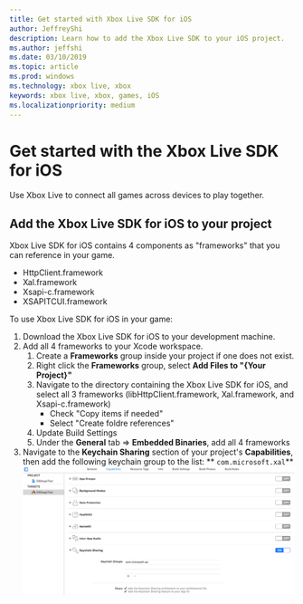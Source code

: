```yaml
---
title: Get started with Xbox Live SDK for iOS
author: JeffreyShi
description: Learn how to add the Xbox Live SDK to your iOS project.
ms.author: jeffshi
ms.date: 03/10/2019
ms.topic: article
ms.prod: windows
ms.technology: xbox live, xbox
keywords: xbox live, xbox, games, iOS
ms.localizationpriority: medium
---
```


# Get started with the Xbox Live SDK for iOS
Use Xbox Live to connect all games across devices to play together.

## Add the Xbox Live SDK for iOS to your project
Xbox Live SDK for iOS contains 4 components as "frameworks" that you can reference in your game.

- HttpClient.framework
- Xal.framework
- Xsapi-c.framework
- XSAPITCUI.framework

To use Xbox Live SDK for iOS in your game:

1. Download the Xbox Live SDK for iOS to your development machine.
1. Add all 4 frameworks to your Xcode workspace.
    1. Create a **Frameworks** group inside your project if one does not exist.
    1. Right click the **Frameworks** group, select **Add Files to "{Your Project}"**
    1. Navigate to the directory containing the Xbox Live SDK for iOS, and select all 3 frameworks (libHttpClient.framework, Xal.framework, and Xsapi-c.framework)
        - Check "Copy items if needed"
        - Select "Create foldre references"
    1. Update Build Settings
    1.   Under the **General** tab => **Embedded Binaries**, add all 4 frameworks
1. Navigate to the **Keychain Sharing** section of your project's **Capabilities**, then add the following keychain group to the list:
    ** `com.microsoft.xal`**
    ![Image of adding keychain sharing](images/ios-add-keychain-sharing.png)
